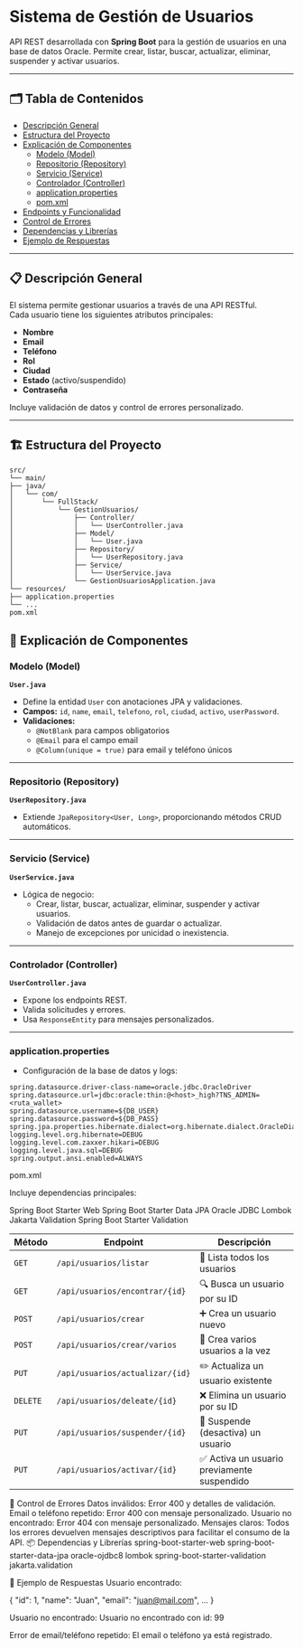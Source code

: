 # Sistema de Gestión de Usuarios

API REST desarrollada con **Spring Boot** para la gestión de usuarios en una base de datos Oracle. Permite crear, listar, buscar, actualizar, eliminar, suspender y activar usuarios.

---

## 🗂️ Tabla de Contenidos

- [Descripción General](#descripción-general)
- [Estructura del Proyecto](#estructura-del-proyecto)
- [Explicación de Componentes](#explicación-de-componentes)
  - [Modelo (Model)](#modelo-model)
  - [Repositorio (Repository)](#repositorio-repository)
  - [Servicio (Service)](#servicio-service)
  - [Controlador (Controller)](#controlador-controller)
  - [application.properties](#applicationproperties)
  - [pom.xml](#pomxml)
- [Endpoints y Funcionalidad](#endpoints-y-funcionalidad)
- [Control de Errores](#control-de-errores)
- [Dependencias y Librerías](#dependencias-y-librerías)
- [Ejemplo de Respuestas](#ejemplo-de-respuestas)

---

## 📋 Descripción General

El sistema permite gestionar usuarios a través de una API RESTful.  
Cada usuario tiene los siguientes atributos principales:

- **Nombre**
- **Email**
- **Teléfono**
- **Rol**
- **Ciudad**
- **Estado** (activo/suspendido)
- **Contraseña**

Incluye validación de datos y control de errores personalizado.

---

## 🏗️ Estructura del Proyecto

```
src/
└── main/
├── java/
│   └── com/
│       └── FullStack/
│           └── GestionUsuarios/
│               ├── Controller/
│               │   └── UserController.java
│               ├── Model/
│               │   └── User.java
│               ├── Repository/
│               │   └── UserRepository.java
│               ├── Service/
│               │   └── UserService.java
│               └── GestionUsuariosApplication.java
└── resources/
├── application.properties
└── ...
pom.xml
```



## 🧩 Explicación de Componentes

### Modelo (Model)

**`User.java`**
- Define la entidad `User` con anotaciones JPA y validaciones.
- **Campos:** `id`, `name`, `email`, `telefono`, `rol`, `ciudad`, `activo`, `userPassword`.
- **Validaciones:**  
  - `@NotBlank` para campos obligatorios  
  - `@Email` para el campo email  
  - `@Column(unique = true)` para email y teléfono únicos

---

### Repositorio (Repository)

**`UserRepository.java`**
- Extiende `JpaRepository<User, Long>`, proporcionando métodos CRUD automáticos.

---

### Servicio (Service)

**`UserService.java`**
- Lógica de negocio:  
  - Crear, listar, buscar, actualizar, eliminar, suspender y activar usuarios.
  - Validación de datos antes de guardar o actualizar.
  - Manejo de excepciones por unicidad o inexistencia.

---

### Controlador (Controller)

**`UserController.java`**
- Expone los endpoints REST.
- Valida solicitudes y errores.
- Usa `ResponseEntity` para mensajes personalizados.

---

### application.properties

- Configuración de la base de datos y logs:

```properties
spring.datasource.driver-class-name=oracle.jdbc.OracleDriver
spring.datasource.url=jdbc:oracle:thin:@<host>_high?TNS_ADMIN=<ruta_wallet>
spring.datasource.username=${DB_USER}
spring.datasource.password=${DB_PASS}
spring.jpa.properties.hibernate.dialect=org.hibernate.dialect.OracleDialect
logging.level.org.hibernate=DEBUG
logging.level.com.zaxxer.hikari=DEBUG
logging.level.java.sql=DEBUG
spring.output.ansi.enabled=ALWAYS

```

pom.xml

Incluye dependencias principales:

Spring Boot Starter Web
Spring Boot Starter Data JPA
Oracle JDBC
Lombok
Jakarta Validation
Spring Boot Starter Validation

| Método   | Endpoint                        | Descripción                                |
| -------- | ------------------------------- | ------------------------------------------ |
| `GET`    | `/api/usuarios/listar`          | 📄 Lista todos los usuarios                |
| `GET`    | `/api/usuarios/encontrar/{id}`  | 🔍 Busca un usuario por su ID              |
| `POST`   | `/api/usuarios/crear`           | ➕ Crea un usuario nuevo                    |
| `POST`   | `/api/usuarios/crear/varios`    | 🧩 Crea varios usuarios a la vez           |
| `PUT`    | `/api/usuarios/actualizar/{id}` | ✏️ Actualiza un usuario existente          |
| `DELETE` | `/api/usuarios/deleate/{id}`    | ❌ Elimina un usuario por su ID             |
| `PUT`    | `/api/usuarios/suspender/{id}`  | 🚫 Suspende (desactiva) un usuario         |
| `PUT`    | `/api/usuarios/activar/{id}`    | ✅ Activa un usuario previamente suspendido |


🚨 Control de Errores
Datos inválidos:
Error 400 y detalles de validación.
Email o teléfono repetido:
Error 400 con mensaje personalizado.
Usuario no encontrado:
Error 404 con mensaje personalizado.
Mensajes claros:
Todos los errores devuelven mensajes descriptivos para facilitar el consumo de la API.
📦 Dependencias y Librerías
spring-boot-starter-web
spring-boot-starter-data-jpa
oracle-ojdbc8
lombok
spring-boot-starter-validation
jakarta.validation

🧪 Ejemplo de Respuestas
Usuario encontrado:

{
  "id": 1,
  "name": "Juan",
  "email": "juan@mail.com",
  ...
}

Usuario no encontrado:
Usuario no encontrado con id: 99

Error de email/teléfono repetido:
El email o teléfono ya está registrado.

